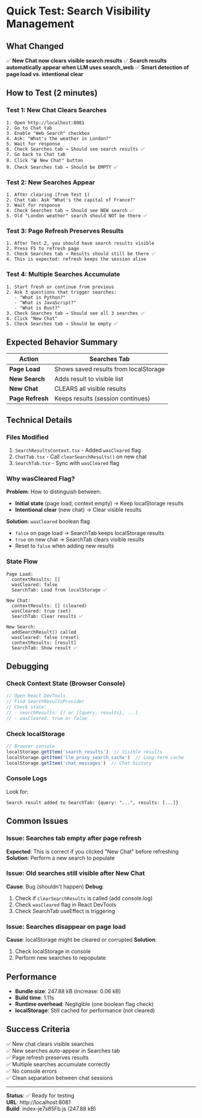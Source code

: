 # Quick Test: Search Visibility Management

## What Changed

✅ **New Chat now clears visible search results**
✅ **Search results automatically appear when LLM uses search_web**
✅ **Smart detection of page load vs. intentional clear**

## How to Test (2 minutes)

### Test 1: New Chat Clears Searches
```
1. Open http://localhost:8081
2. Go to Chat tab
3. Enable "Web Search" checkbox
4. Ask: "What's the weather in London?"
5. Wait for response
6. Check Searches tab → Should see search results ✅
7. Go back to Chat tab
8. Click "🗑️ New Chat" button
9. Check Searches tab → Should be EMPTY ✅
```

### Test 2: New Searches Appear
```
1. After clearing (from Test 1)
2. Chat tab: Ask "What's the capital of France?"
3. Wait for response
4. Check Searches tab → Should see NEW search ✅
5. Old "London weather" search should NOT be there ✅
```

### Test 3: Page Refresh Preserves Results
```
1. After Test 2, you should have search results visible
2. Press F5 to refresh page
3. Check Searches tab → Results should still be there ✅
4. This is expected: refresh keeps the session alive
```

### Test 4: Multiple Searches Accumulate
```
1. Start fresh or continue from previous
2. Ask 3 questions that trigger searches:
   - "What is Python?"
   - "What is JavaScript?"
   - "What is Rust?"
3. Check Searches tab → Should see all 3 searches ✅
4. Click "New Chat"
5. Check Searches tab → Should be empty ✅
```

## Expected Behavior Summary

| Action | Searches Tab |
|--------|--------------|
| **Page Load** | Shows saved results from localStorage |
| **New Search** | Adds result to visible list |
| **New Chat** | CLEARS all visible results |
| **Page Refresh** | Keeps results (session continues) |

## Technical Details

### Files Modified
1. `SearchResultsContext.tsx` - Added `wasCleared` flag
2. `ChatTab.tsx` - Call `clearSearchResults()` on new chat
3. `SearchTab.tsx` - Sync with `wasCleared` flag

### Why wasCleared Flag?

**Problem**: How to distinguish between:
- **Initial state** (page load, context empty) → Keep localStorage results
- **Intentional clear** (new chat) → Clear visible results

**Solution**: `wasCleared` boolean flag
- `false` on page load → SearchTab keeps localStorage results
- `true` on new chat → SearchTab clears visible results
- Reset to `false` when adding new results

### State Flow

```
Page Load:
  contextResults: []
  wasCleared: false
  SearchTab: Load from localStorage ✅

New Chat:
  contextResults: [] (cleared)
  wasCleared: true (set)
  SearchTab: Clear results ✅

New Search:
  addSearchResult() called
  wasCleared: false (reset)
  contextResults: [result]
  SearchTab: Show result ✅
```

## Debugging

### Check Context State (Browser Console)
```javascript
// Open React DevTools
// Find SearchResultsProvider
// Check state:
// - searchResults: [] or [{query, results}, ...]
// - wasCleared: true or false
```

### Check localStorage
```javascript
// Browser console
localStorage.getItem('search_results')  // Visible results
localStorage.getItem('llm_proxy_search_cache')  // Long-term cache
localStorage.getItem('chat_messages')  // Chat history
```

### Console Logs
Look for:
```
Search result added to SearchTab: {query: "...", results: [...]}
```

## Common Issues

### Issue: Searches tab empty after page refresh
**Expected**: This is correct if you clicked "New Chat" before refreshing
**Solution**: Perform a new search to populate

### Issue: Old searches still visible after New Chat
**Cause**: Bug (shouldn't happen)
**Debug**: 
1. Check if `clearSearchResults` is called (add console.log)
2. Check `wasCleared` flag in React DevTools
3. Check SearchTab useEffect is triggering

### Issue: Searches disappear on page load
**Cause**: localStorage might be cleared or corrupted
**Solution**: 
1. Check localStorage in console
2. Perform new searches to repopulate

## Performance

- **Bundle size**: 247.88 kB (increase: 0.06 kB)
- **Build time**: 1.11s
- **Runtime overhead**: Negligible (one boolean flag check)
- **localStorage**: Still cached for performance (not cleared)

## Success Criteria

✅ New chat clears visible searches  
✅ New searches auto-appear in Searches tab  
✅ Page refresh preserves results  
✅ Multiple searches accumulate correctly  
✅ No console errors  
✅ Clean separation between chat sessions  

---

**Status**: ✅ Ready for testing  
**URL**: http://localhost:8081  
**Build**: index-je7s85Fb.js (247.88 kB)
